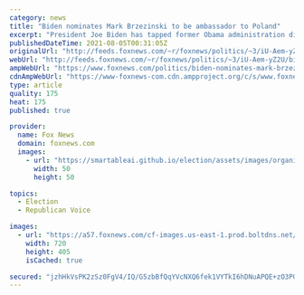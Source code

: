 ```yaml
---
category: news
title: "Biden nominates Mark Brzezinski to be ambassador to Poland"
excerpt: "President Joe Biden has tapped former Obama administration diplomat Mark Brzezinski to serve ambassador to Poland."
publishedDateTime: 2021-08-05T00:31:05Z
originalUrl: "http://feeds.foxnews.com/~r/foxnews/politics/~3/iU-Aem-yZ2U/biden-nominates-mark-brzezinski-to-be-ambassador-to-poland"
webUrl: "http://feeds.foxnews.com/~r/foxnews/politics/~3/iU-Aem-yZ2U/biden-nominates-mark-brzezinski-to-be-ambassador-to-poland"
ampWebUrl: "https://www.foxnews.com/politics/biden-nominates-mark-brzezinski-to-be-ambassador-to-poland.amp"
cdnAmpWebUrl: "https://www-foxnews-com.cdn.ampproject.org/c/s/www.foxnews.com/politics/biden-nominates-mark-brzezinski-to-be-ambassador-to-poland.amp"
type: article
quality: 175
heat: 175
published: true

provider:
  name: Fox News
  domain: foxnews.com
  images:
    - url: "https://smartableai.github.io/election/assets/images/organizations/foxnews.com-50x50.jpg"
      width: 50
      height: 50

topics:
  - Election
  - Republican Voice

images:
  - url: "https://a57.foxnews.com/cf-images.us-east-1.prod.boltdns.net/v1/static/694940094001/ef36b715-903f-482b-9224-159a93080ef8/c8c9318c-73c7-47f0-8f01-d8ccf8f03424/1280x720/match/720/405/image.jpg?ve=1&tl=1"
    width: 720
    height: 405
    isCached: true

secured: "jzhHkVsPK2zSz0FgV4/IQ/G5zbBfQqYVcNXQ6fek1VYTkI6hDNuAPQE+zO3PG2ulyxIHFaLKjQM9B76whKnt/jGehBU/ziyZKt8WC+qpcY/IpP15UwFhmIK/ofrpkjSEiPthmMSf25KVD3S48oxNppR1CiDR0WpD5ASNUIi0N7XcYx7zE0GaePiSPAlUBKRrfwJFWlUAeU8nC0HTYF/dzV7+Hr3Fn9E948ky3+NIB1vdpbnYkd6gZFJWKDdccoldoyiyBn0RHvVH4iYJ2/HHqauw8JfRgCTF4qItKILUU4qiALW5cGAP0neo7hpxSnwn9N7IZSz3iReruzk7HOpfhEUyjUgiV6foDDj+OnVmNzQ=;IjX50Z0UCkOfTenaaYgQHw=="
---
```


